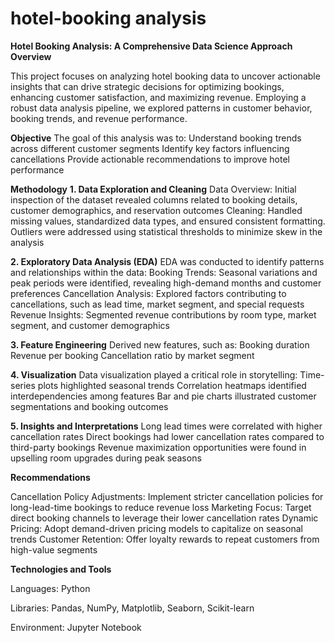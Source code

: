 # hotel-booking analysis
**Hotel Booking Analysis: A Comprehensive Data Science Approach**
**Overview**

This project focuses on analyzing hotel booking data to uncover actionable insights that can drive strategic decisions for optimizing bookings, enhancing customer satisfaction, and maximizing revenue. Employing a robust data analysis pipeline, we explored patterns in customer behavior, booking trends, and revenue performance.

**Objective**
The goal of this analysis was to:
Understand booking trends across different customer segments
Identify key factors influencing cancellations
Provide actionable recommendations to improve hotel performance

**Methodology**
**1. Data Exploration and Cleaning**
Data Overview: Initial inspection of the dataset revealed columns related to booking details, customer demographics, and reservation outcomes
Cleaning: Handled missing values, standardized data types, and ensured consistent formatting. Outliers were addressed using statistical thresholds to minimize skew in the analysis

**2. Exploratory Data Analysis (EDA)**
EDA was conducted to identify patterns and relationships within the data:
Booking Trends: Seasonal variations and peak periods were identified, revealing high-demand months and customer preferences
Cancellation Analysis: Explored factors contributing to cancellations, such as lead time, market segment, and special requests
Revenue Insights: Segmented revenue contributions by room type, market segment, and customer demographics

**3. Feature Engineering**
Derived new features, such as:
Booking duration
Revenue per booking
Cancellation ratio by market segment

**4. Visualization**
Data visualization played a critical role in storytelling:
Time-series plots highlighted seasonal trends
Correlation heatmaps identified interdependencies among features
Bar and pie charts illustrated customer segmentations and booking outcomes

**5. Insights and Interpretations**
Long lead times were correlated with higher cancellation rates
Direct bookings had lower cancellation rates compared to third-party bookings
Revenue maximization opportunities were found in upselling room upgrades during peak seasons

**Recommendations**

Cancellation Policy Adjustments: Implement stricter cancellation policies for long-lead-time bookings to reduce revenue loss
Marketing Focus: Target direct booking channels to leverage their lower cancellation rates
Dynamic Pricing: Adopt demand-driven pricing models to capitalize on seasonal trends
Customer Retention: Offer loyalty rewards to repeat customers from high-value segments

**Technologies and Tools**

Languages: Python

Libraries: Pandas, NumPy, Matplotlib, Seaborn, Scikit-learn

Environment: Jupyter Notebook
